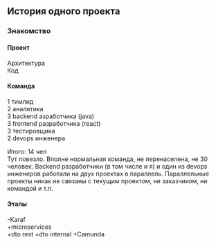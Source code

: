 ## История одного проекта

### Знакомство 

#### Проект
Архитектура<br/>
Код<br/>
#### Команда
1 тимлид<br/>
2 аналитика<br/>
3 backend азработчика (java)<br/>
3 frontend разработчика (react)<br/>
3 тестировщика<br/>
2 devops инженера<br/> 

Итого: 14 чел<br/>
Тут повезло. Вполне нормальная команда, не перенаселена, не 30 человек. Backend разработчики (в том числе и я) и один из devops инженеров работали на двух проектах в параллель. Параллельные проекты никак не связаны с текущим проектом, ни заказчиком, ни командой и т.п.
 
#### Этапы
-Karaf<br/>
+microservices<br/>
+dto rest
+dto internal
+Camunda<br/>

